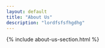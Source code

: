 ```yaml
---
layout: default
title: "About Us"
description: "lordfsfsfhgdhg"
---
```


{% include about-us-section.html %}